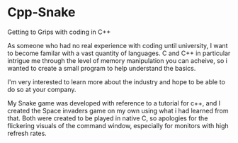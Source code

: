 # Cpp-Snake
Getting to Grips with coding in C++

As someone who had no real experience with coding until university, I want to become familar with a vast quantity of languages.
C and C++ in particular intrigue me through the level of memory manipulation you can acheive, so i wanted to create a small program to help understand the basics.

I'm very interested to learn more about the industry and hope to be able to do so at your company.

My Snake game was developed with reference to a tutorial for c++, and I created the Space invaders game on my own using what i had learned from that.
Both were created to be played in native C, so apologies for the flickering visuals of the command window, especially for monitors with high refresh rates.
